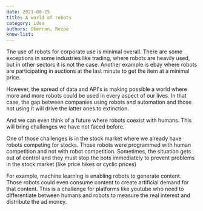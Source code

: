 ```yaml
---
date: 2021-09-25
title: A world of robots
category: idea
authors: Oberron, Rezpe
know-list: 
--- 
```


The use of robots for corporate use is minimal overall. There are some exceptions in some industries like trading, where robots are heavily used, but in other sectors it is not the case. Another example is ebay where robots are participating in auctions at the last minute to get the item at a minimal price.

However, the spread of data and API's is making possible a world where more and more robots could be used in every aspect of our lives. In that case, the gap between companies using robots and automation and those not using it will drive the latter ones to extinction. 

And we can even think of a future where robots coexist with humans. This will bring challenges we have not faced before. 

One of those challenges is in the stock market where we already have robots competing for stocks. Those robots were programmed with human competition and not with robot competition. Sometimes, the situation gets out of control and they must stop the bots immediately to prevent problems in the stock market (like price hikes or cyclic prices)

For example, machine learning is enabling robots to generate content. Those robots could even consume content to create artificial demand for that content. This is a challenge for platforms like youtube who need to differentiate between humans and robots to measure the real interest and distribute the ad money.